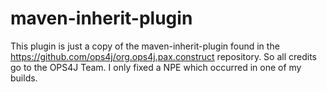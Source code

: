 maven-inherit-plugin
====================

This plugin is just a copy of the maven-inherit-plugin found in the https://github.com/ops4j/org.ops4j.pax.construct repository. 
So all credits go to the OPS4J Team. I only fixed a NPE which occurred in one of my builds.

